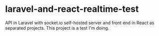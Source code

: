 # laravel-and-react-realtime-test

API in Laravel with socket.io self-hosted server and front end in React as separated projects. This project is a test I'm doing.
